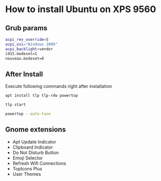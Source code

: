 # How to install Ubuntu on XPS 9560

## Grub params

```bash
acpi_rev_override=5
acpi_osi="Windows 2009"
acpi_backlight=vendor
i915.modeset=1
nouveau.modeset=0
```
## After Install

Execute following commands right after installation

```bash
apt install tlp tlp-rdw powertop

tlp start

powertop --auto-tune
```

## Gnome extensions

* Apt Update Indicator
* Clipboard Indicator
* Do Not Disturb Button
* Emoji Selector
* Refresh Wifi Connections
* TopIcons Plus
* User Themes
